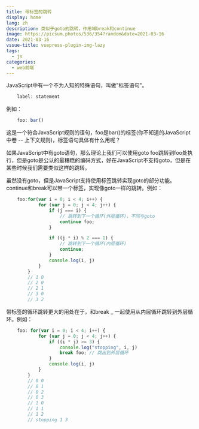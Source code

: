 ```yaml
---
title: 带标签的跳转
display: home
lang: zh
description: 类似于goto的跳转，作用域break和continue
image: https://picsum.photos/536/354?random&date=2021-03-16
date: 2021-03-16
vssue-title: vuepress-plugin-img-lazy
tags:
  - js
categories:
  - web前端
---
```


JavaScript中有一个不为人知的特殊语句，叫做"标签语句"。

```js
    label: statement
```
例如：
```js
    foo: bar()
```
这是一个符合JavaScript规则的语句，foo是bar()的标签(你不知道的JavaScript中卷 -- 上下文规则)，标签语句具体有什么用呢？

<!-- more -->

如果JavaScript中有goto语句，那么理论上我们可以使用goto foo跳转到foo处执行，但是goto是公认的最糟糕的编码方式，好在JavaScript不支持goto，但是在某些时候我们需要类似这样的跳转。

虽然没有goto，但是JavaScript支持使用标签跳转实现goto的部分功能。continue和break可以带一个标签，实现像goto一样的跳转。例如：
```js
    foo:for(var i = 0; i < 4; i++) {
            for (var j = 0; j < 4; j++) {
                if (j === i) {
                    // 跳转到下一个循环(外层循环)，不同与goto
                    continue foo;
                }

                if ((j * i) % 2 === 1) {
                    // 跳转到下一个循环(内层循环)
                    continue;
                }
                console.log(i, j)
            }
        }
        // 1 0
        // 2 0
        // 2 1
        // 3 0
        // 3 2
```

带标签的循环跳转更大的用处在于，和break _ 一起使用从内层循环跳转到外层循环。例如：
```js
    foo: for(var i = 0; i < 4; i++) {
            for (var j = 0; j < 4; j++) {
                if ((i * j) >= 3) {
                    console.log("stopping", i, j)
                    break foo; // 跳出到外层循环
                }
                console.log(i, j)
            }
        }
        // 0 0
        // 0 1
        // 0 2
        // 0 3
        // 1 0
        // 1 1
        // 1 2
        // stopping 1 3
```


